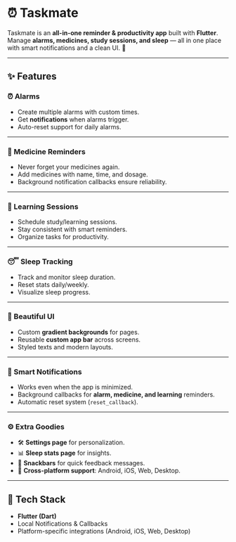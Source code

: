 # ⏰ Taskmate

Taskmate is an **all-in-one reminder & productivity app** built with **Flutter**.  
Manage **alarms, medicines, study sessions, and sleep** — all in one place with smart notifications and a clean UI. 🚀  

---

## ✨ Features

### ⏰ Alarms
- Create multiple alarms with custom times.
- Get **notifications** when alarms trigger.
- Auto-reset support for daily alarms.

---

### 💊 Medicine Reminders
- Never forget your medicines again.
- Add medicines with name, time, and dosage.
- Background notification callbacks ensure reliability.

---

### 📖 Learning Sessions
- Schedule study/learning sessions.
- Stay consistent with smart reminders.
- Organize tasks for productivity.

---

### 😴 Sleep Tracking
- Track and monitor sleep duration.
- Reset stats daily/weekly.
- Visualize sleep progress.

---

### 🎨 Beautiful UI
- Custom **gradient backgrounds** for pages.
- Reusable **custom app bar** across screens.
- Styled texts and modern layouts.

---

### 🔔 Smart Notifications
- Works even when the app is minimized.
- Background callbacks for **alarm, medicine, and learning** reminders.
- Automatic reset system (`reset_callback`).

---

### ⚙️ Extra Goodies
- 🛠 **Settings page** for personalization.  
- 📊 **Sleep stats page** for insights.  
- 🍭 **Snackbars** for quick feedback messages.  
- 📱 **Cross-platform support**: Android, iOS, Web, Desktop.  

---

## 🚀 Tech Stack
- **Flutter (Dart)**
- Local Notifications & Callbacks
- Platform-specific integrations (Android, iOS, Web, Desktop)
